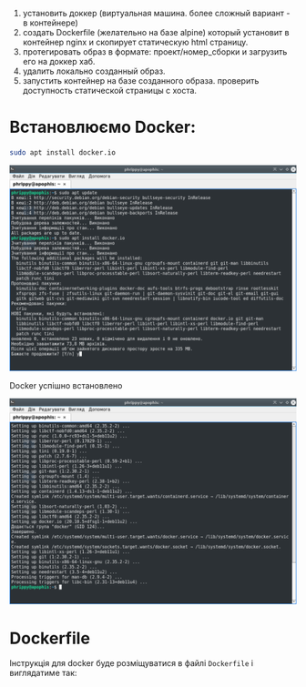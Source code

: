 1. установить доккер (виртуальная машина. более сложный вариант - в контейнере)
2. создать Dockerfile (желательно на базе alpine) который установит в контейнер nginx и скопирует статическую html страницу.
3. протегировать образ в формате: проект/номер_сборки и загрузить его на доккер хаб.
4. удалить локально созданный образ.
5. запустить контейнер на базе созданного образа. проверить доступность статической страницы с хоста.

# Встановлюємо Docker:

```bash
sudo apt install docker.io
```

![Встановлення Docker](docker_install.png)

Docker успішно встановлено

![Встановлення Docker](docker_install_complete.png)

# Dockerfile

Інструкція для docker буде розміщуватися в файлі `Dockerfile` і виглядатиме так:
